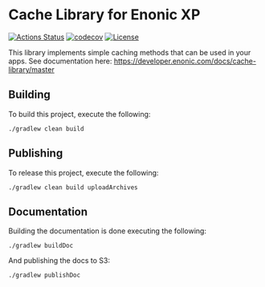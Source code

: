# Cache Library for Enonic XP

[![Actions Status](https://github.com/enonic/lib-cache/workflows/Gradle%20Build/badge.svg)](https://github.com/enonic/lib-cache/actions)
[![codecov](https://codecov.io/gh/enonic/lib-cache/branch/master/graph/badge.svg)](https://codecov.io/gh/enonic/lib-cache)
[![License](https://img.shields.io/github/license/enonic/lib-cache.svg)](http://www.apache.org/licenses/LICENSE-2.0.html)

This library implements simple caching methods that can be used in your apps. See documentation
here: https://developer.enonic.com/docs/cache-library/master


## Building

To build this project, execute the following:

```
./gradlew clean build
```

## Publishing

To release this project, execute the following:

```
./gradlew clean build uploadArchives
```

## Documentation

Building the documentation is done executing the following:

```
./gradlew buildDoc
```

And publishing the docs to S3:

```
./gradlew publishDoc
```
